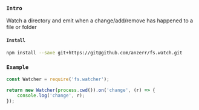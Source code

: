 
### `Intro`
Watch a directory and emit when a change/add/remove has happened to a file or folder

#### `Install`
``` bash
npm install --save git+https://git@github.com/anzerr/fs.watch.git
```

### `Example`
``` javascript
const Watcher = require('fs.watcher');

return new Watcher(process.cwd()).on('change', (r) => {
	console.log('change', r);
});
```